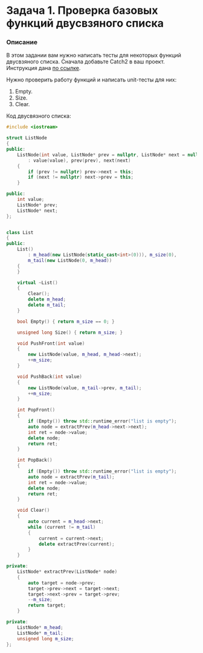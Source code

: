 # Задача 1. Проверка базовых функций двусвзяного списка

### Описание
В этом задании вам нужно написать тесты для некоторых функций двусвзяного списка.
Сначала добавьте Catch2 в ваш проект. Инструкция дана [по ссылке](https://github.com/netology-code/cppl-homeworks/tree/main/common/catch2).

Нужно проверить работу функций и написать unit-тесты для них:
1. Empty.
2. Size.
3. Clear.

Код двусвязного списка:

``` C++
#include <iostream>

struct ListNode
{
public:
    ListNode(int value, ListNode* prev = nullptr, ListNode* next = nullptr)
        : value(value), prev(prev), next(next)
    {
        if (prev != nullptr) prev->next = this;
        if (next != nullptr) next->prev = this;
    }

public:
    int value;
    ListNode* prev;
    ListNode* next;
};


class List
{
public:
    List()
        : m_head(new ListNode(static_cast<int>(0))), m_size(0),
        m_tail(new ListNode(0, m_head))
    {       
    }

    virtual ~List()
    {
        Clear();
        delete m_head;
        delete m_tail;
    }

    bool Empty() { return m_size == 0; }

    unsigned long Size() { return m_size; }

    void PushFront(int value)
    {
        new ListNode(value, m_head, m_head->next);
        ++m_size;
    }

    void PushBack(int value)
    {
        new ListNode(value, m_tail->prev, m_tail);
        ++m_size;
    }

    int PopFront()
    {
        if (Empty()) throw std::runtime_error("list is empty");
        auto node = extractPrev(m_head->next->next);
        int ret = node->value;
        delete node;
        return ret;
    }

    int PopBack()
    {
        if (Empty()) throw std::runtime_error("list is empty");
        auto node = extractPrev(m_tail);
        int ret = node->value;
        delete node;
        return ret;
    }

    void Clear()
    {
        auto current = m_head->next;
        while (current != m_tail)
        {
            current = current->next;
            delete extractPrev(current);
        }
    }

private:
    ListNode* extractPrev(ListNode* node)
    {
        auto target = node->prev;
        target->prev->next = target->next;
        target->next->prev = target->prev;
        --m_size;
        return target;
    }

private:
    ListNode* m_head;
    ListNode* m_tail;
    unsigned long m_size;
};
```